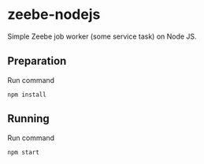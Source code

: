 # zeebe-nodejs

Simple Zeebe job worker (some service task) on Node JS.

## Preparation
Run command 
```
npm install
```

## Running
Run command
```
npm start
```